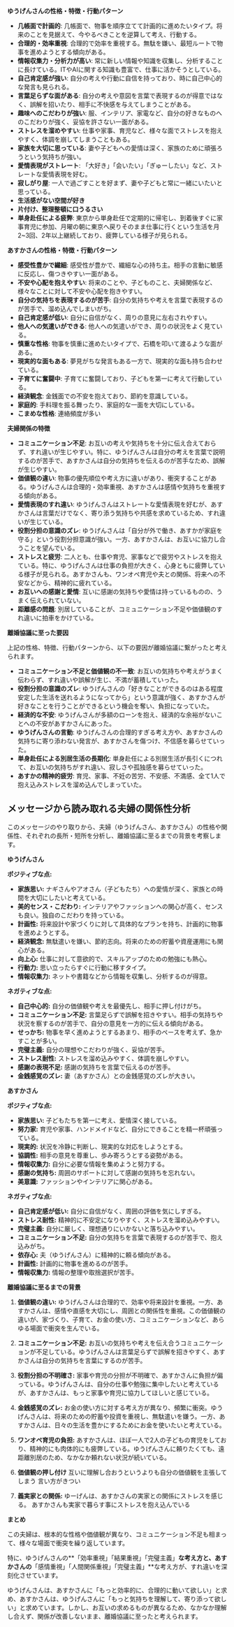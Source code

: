 **ゆうげんさんの性格・特徴・行動パターン**

*   **几帳面で計画的**: 几帳面で、物事を順序立てて計画的に進めたいタイプ。将来のことを見据えて、今やるべきことを逆算して考え、行動する。
*   **合理的・効率重視**: 合理的で効率を重視する。無駄を嫌い、最短ルートで物事を進めようとする傾向がある。
*   **情報収集力・分析力が高い**: 常に新しい情報や知識を収集し、分析することに長けている。ITやAIに関する知識も豊富で、仕事に活かそうとしている。
*   **自己肯定感が強い**: 自分の考えや行動に自信を持っており、時に自己中心的な発言も見られる。
*   **言葉足らずな面がある**: 自分の考えや意図を言葉で表現するのが得意ではなく、誤解を招いたり、相手に不快感を与えてしまうことがある。
*   **趣味へのこだわりが強い**: 服、インテリア、家電など、自分の好きなものへのこだわりが強く、妥協を許さない一面がある。
*   **ストレスを溜めやすい**: 仕事や家事、育児など、様々な面でストレスを抱えやすく、体調を崩してしまうこともある。
*   **家族を大切に思っている**: 妻や子どもへの愛情は深く、家族のために頑張ろうという気持ちが強い。
*   **愛情表現がストレート**: 「大好き」「会いたい」「ぎゅーしたい」など、ストレートな愛情表現を好む。
*   **寂しがり屋**: 一人で過ごすことを好まず、妻や子どもと常に一緒にいたいと思っている。
* **生活感がない空間が好き**
* **片付け、整理整頓に口うるさい**
* **単身赴任による疲弊**: 東京から単身赴任で定期的に帰宅し、到着後すぐに家事育児に参加、月曜の朝に東京へ戻りそのまま仕事に行くという生活を月2~3回、2年以上継続しており、疲弊している様子が見られる。

**あすかさんの性格・特徴・行動パターン**

*   **感受性豊かで繊細**: 感受性が豊かで、繊細な心の持ち主。相手の言動に敏感に反応し、傷つきやすい一面がある。
*   **不安や心配を抱えやすい**: 将来のことや、子どものこと、夫婦関係など、様々なことに対して不安や心配を抱きやすい。
*   **自分の気持ちを表現するのが苦手**: 自分の気持ちや考えを言葉で表現するのが苦手で、溜め込んでしまいがち。
*   **自己肯定感が低い**: 自分に自信がなく、周りの意見に左右されやすい。
*   **他人への気遣いができる**: 他人への気遣いができ、周りの状況をよく見ている。
*   **慎重な性格**: 物事を慎重に進めたいタイプで、石橋を叩いて渡るような面がある。
*   **現実的な面もある**: 夢見がちな発言もある一方で、現実的な面も持ち合わせている。
*   **子育てに奮闘中**: 子育てに奮闘しており、子どもを第一に考えて行動している。
*   **経済観念**: 金銭面での不安を抱えており、節約を意識している。
*   **家庭的**: 手料理を振る舞ったり、家庭的な一面を大切にしている。
* **こまめな性格**: 連絡頻度が多い

**夫婦関係の特徴**

*   **コミュニケーション不足**: お互いの考えや気持ちを十分に伝え合えておらず、すれ違いが生じやすい。特に、ゆうげんさんは自分の考えを言葉で説明するのが苦手で、あすかさんは自分の気持ちを伝えるのが苦手なため、誤解が生じやすい。
*   **価値観の違い**: 物事の優先順位や考え方に違いがあり、衝突することがある。ゆうげんさんは合理的・効率重視、あすかさんは感情や気持ちを重視する傾向がある。
*   **愛情表現のすれ違い**: ゆうげんさんはストレートな愛情表現を好むが、あすかさんは言葉だけでなく、寄り添う気持ちや共感を求めているため、すれ違いが生じている。
*   **役割分担の意識のズレ**: ゆうげんさんは「自分が外で働き、あすかが家庭を守る」という役割分担意識が強い。一方、あすかさんは、お互いに協力し合うことを望んでいる。
*   **ストレスと疲労**: 二人とも、仕事や育児、家事などで疲労やストレスを抱えている。特に、ゆうげんさんは仕事の負担が大きく、心身ともに疲弊している様子が見られる。あすかさんも、ワンオペ育児や夫との関係、将来への不安などから、精神的に疲れている。
*   **お互いへの感謝と愛情**: 互いに感謝の気持ちや愛情は持っているものの、うまく伝えられていない。
* **距離感の問題**: 別居していることが、コミュニケーション不足や価値観のすれ違いに拍車をかけている。

**離婚協議に至った要因**

上記の性格、特徴、行動パターンから、以下の要因が離婚協議に繋がったと考えられます。

*   **コミュニケーション不足と価値観の不一致**: お互いの気持ちや考えがうまく伝わらず、すれ違いや誤解が生じ、不満が蓄積していった。
*   **役割分担の意識のズレ**: ゆうげんさんの「好きなことができるのはある程度安定した生活を送れるようになってから」という意識が強く、あすかさんが好きなことを行うことができるという機会を奪い、負担になっていた。
*   **経済的な不安**: ゆうげんさんが多額のローンを抱え、経済的な余裕がないことへの不安があすかさんにあった。
*   **ゆうげんさんの言動**: ゆうげんさんの合理的すぎる考え方や、あすかさんの気持ちに寄り添わない発言が、あすかさんを傷つけ、不信感を募らせていった。
*   **単身赴任による別居生活の長期化**: 単身赴任による別居生活が長引くにつれて、お互いの気持ちがすれ違い、寂しさや孤独感を募らせていった。
* **あすかの精神的疲労**: 育児、家事、不妊の苦労、不安感、不満感、全て1人で抱え込みストレスを溜め込んでしまっていた。



## メッセージから読み取れる夫婦の関係性分析

このメッセージのやり取りから、夫婦（ゆうげんさん、あすかさん）の性格や関係性、それぞれの長所・短所を分析し、離婚協議に至るまでの背景を考察します。

**ゆうげんさん**

**ポジティブな点:**

*   **家族思い:** ナギさんやアオさん（子どもたち）への愛情が深く、家族との時間を大切にしたいと考えている。
*   **美的センス・こだわり:** インテリアやファッションへの関心が高く、センスも良い。独自のこだわりを持っている。
*   **計画性:** 将来設計や家づくりに対して具体的なプランを持ち、計画的に物事を進めようとする。
*   **経済観念:** 無駄遣いを嫌い、節約志向。将来のための貯蓄や資産運用にも関心がある。
*   **向上心:** 仕事に対して意欲的で、スキルアップのための勉強にも熱心。
*   **行動力:** 思い立ったらすぐに行動に移すタイプ。
*   **情報収集力:** ネットや書籍などから情報を収集し、分析するのが得意。

**ネガティブな点:**

*   **自己中心的:** 自分の価値観や考えを最優先し、相手に押し付けがち。
*   **コミュニケーション不足:** 言葉足らずで誤解を招きやすい。相手の気持ちや状況を察するのが苦手で、自分の意見を一方的に伝える傾向がある。
*   **せっかち:** 物事を早く進めようとするあまり、相手のペースを考えず、急かすことが多い。
*   **完璧主義:** 自分の理想やこだわりが強く、妥協が苦手。
*   **ストレス耐性:** ストレスを溜め込みやすく、体調を崩しやすい。
*   **感謝の表現不足:** 感謝の気持ちを言葉で伝えるのが苦手。
*   **金銭感覚のズレ:** 妻（あすかさん）との金銭感覚のズレが大きい。

**あすかさん**

**ポジティブな点:**

*   **家族思い:** 子どもたちを第一に考え、愛情深く接している。
*   **努力家:** 育児や家事、ハンドメイドなど、自分にできることを精一杯頑張っている。
*   **現実的:** 状況を冷静に判断し、現実的な対応をしようとする。
*   **協調性:** 相手の意見を尊重し、歩み寄ろうとする姿勢がある。
*   **情報収集力:** 自分に必要な情報を集めようと努力する。
*   **感謝の気持ち:** 周囲のサポートに対して感謝の気持ちを忘れない。
*   **美意識:** ファッションやインテリアに関心がある。

**ネガティブな点:**

*   **自己肯定感が低い:** 自分に自信がなく、周囲の評価を気にしすぎる。
*   **ストレス耐性:** 精神的に不安定になりやすく、ストレスを溜め込みやすい。
*   **完璧主義:** 自分に厳しく、理想通りにいかないと落ち込みやすい。
*   **コミュニケーション不足:** 自分の気持ちを言葉で表現するのが苦手で、抱え込みがち。
*   **依存心:** 夫（ゆうげんさん）に精神的に頼る傾向がある。
*   **計画性:** 計画的に物事を進めるのが苦手。
*   **情報収集力:** 情報の整理や取捨選択が苦手。

**離婚協議に至るまでの背景**

1.  **価値観の違い:**
    ゆうげんさんは合理的で、効率や将来設計を重視。一方、あすかさんは、感情や直感を大切にし、周囲との関係性を重視。この価値観の違いが、家づくり、子育て、お金の使い方、コミュニケーションなど、あらゆる場面で衝突を生んでいる。

2.  **コミュニケーション不足:**
    お互いの気持ちや考えを伝え合うコミュニケーションが不足している。ゆうげんさんは言葉足らずで誤解を招きやすく、あすかさんは自分の気持ちを言葉にするのが苦手。

3.  **役割分担の不明確さ:**
    家事や育児の分担が不明確で、あすかさんに負担が偏っている。ゆうげんさんは、自分の仕事や勉強に集中したいと考えているが、あすかさんは、もっと家事や育児に協力してほしいと感じている。

4.  **金銭感覚のズレ:**
    お金の使い方に対する考え方が異なり、頻繁に衝突。ゆうげんさんは、将来のための貯蓄や投資を重視し、無駄遣いを嫌う。一方、あすかさんは、日々の生活を豊かにするためにお金を使いたいと考えている。

5.  **ワンオペ育児の負担:**
    あすかさんは、ほぼ一人で2人の子どもの育児をしており、精神的にも肉体的にも疲弊している。ゆうげんさんに頼りたくても、遠距離別居のため、なかなか頼れない状況が続いている。

6.  **価値観の押し付け**
    互いに理解し合おうというよりも自分の価値観を主張してしまう
    言い方がきつい

7.  **義実家との関係:**
    ゆーげんは、あすかさんの実家との関係にストレスを感じる。
    あすかさんも実家で暮らす事にストレスを抱え込んでいる

**まとめ**

この夫婦は、根本的な性格や価値観が異なり、コミュニケーション不足も相まって、様々な場面で衝突を繰り返しています。

特に、ゆうげんさんの**「効率重視」「結果重視」「完璧主義」**な考え方と、あすかさんの**「感情重視」「人間関係重視」「完璧主義」**な考え方が、すれ違いを深刻化させています。

ゆうげんさんは、あすかさんに「もっと効率的に、合理的に動いて欲しい」と求め、あすかさんは、ゆうげんさんに「もっと気持ちを理解して、寄り添って欲しい」と求めています。しかし、お互いの求めるものが異なるため、なかなか理解し合えず、関係が改善しないまま、離婚協議に至ったと考えられます。